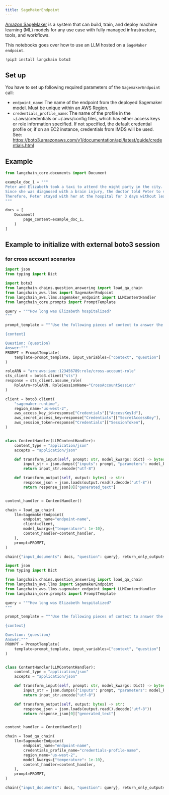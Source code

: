```yaml
---
title: SageMakerEndpoint
---
```


[Amazon SageMaker](https://aws.amazon.com/sagemaker/) is a system that can build, train, and deploy machine learning (ML) models for any use case with fully managed infrastructure, tools, and workflows.

This notebooks goes over how to use an LLM hosted on a `SageMaker endpoint`.

```python
!pip3 install langchain boto3
```

## Set up

You have to set up following required parameters of the `SagemakerEndpoint` call:

- `endpoint_name`: The name of the endpoint from the deployed Sagemaker model.
    Must be unique within an AWS Region.
- `credentials_profile_name`: The name of the profile in the ~/.aws/credentials or ~/.aws/config files, which
    has either access keys or role information specified.
    If not specified, the default credential profile or, if on an EC2 instance,
    credentials from IMDS will be used.
    See: <https://boto3.amazonaws.com/v1/documentation/api/latest/guide/credentials.html>

## Example

```python
from langchain_core.documents import Document
```

```python
example_doc_1 = """
Peter and Elizabeth took a taxi to attend the night party in the city. While in the party, Elizabeth collapsed and was rushed to the hospital.
Since she was diagnosed with a brain injury, the doctor told Peter to stay besides her until she gets well.
Therefore, Peter stayed with her at the hospital for 3 days without leaving.
"""

docs = [
    Document(
        page_content=example_doc_1,
    )
]
```

## Example to initialize with external boto3 session

### for cross account scenarios

```python
import json
from typing import Dict

import boto3
from langchain.chains.question_answering import load_qa_chain
from langchain_aws.llms import SagemakerEndpoint
from langchain_aws.llms.sagemaker_endpoint import LLMContentHandler
from langchain_core.prompts import PromptTemplate

query = """How long was Elizabeth hospitalized?
"""

prompt_template = """Use the following pieces of context to answer the question at the end.

{context}

Question: {question}
Answer:"""
PROMPT = PromptTemplate(
    template=prompt_template, input_variables=["context", "question"]
)

roleARN = "arn:aws:iam::123456789:role/cross-account-role"
sts_client = boto3.client("sts")
response = sts_client.assume_role(
    RoleArn=roleARN, RoleSessionName="CrossAccountSession"
)

client = boto3.client(
    "sagemaker-runtime",
    region_name="us-west-2",
    aws_access_key_id=response["Credentials"]["AccessKeyId"],
    aws_secret_access_key=response["Credentials"]["SecretAccessKey"],
    aws_session_token=response["Credentials"]["SessionToken"],
)


class ContentHandler(LLMContentHandler):
    content_type = "application/json"
    accepts = "application/json"

    def transform_input(self, prompt: str, model_kwargs: Dict) -> bytes:
        input_str = json.dumps({"inputs": prompt, "parameters": model_kwargs})
        return input_str.encode("utf-8")

    def transform_output(self, output: bytes) -> str:
        response_json = json.loads(output.read().decode("utf-8"))
        return response_json[0]["generated_text"]


content_handler = ContentHandler()

chain = load_qa_chain(
    llm=SagemakerEndpoint(
        endpoint_name="endpoint-name",
        client=client,
        model_kwargs={"temperature": 1e-10},
        content_handler=content_handler,
    ),
    prompt=PROMPT,
)

chain({"input_documents": docs, "question": query}, return_only_outputs=True)
```

```python
import json
from typing import Dict

from langchain.chains.question_answering import load_qa_chain
from langchain_aws.llms import SagemakerEndpoint
from langchain_aws.llms.sagemaker_endpoint import LLMContentHandler
from langchain_core.prompts import PromptTemplate

query = """How long was Elizabeth hospitalized?
"""

prompt_template = """Use the following pieces of context to answer the question at the end.

{context}

Question: {question}
Answer:"""
PROMPT = PromptTemplate(
    template=prompt_template, input_variables=["context", "question"]
)


class ContentHandler(LLMContentHandler):
    content_type = "application/json"
    accepts = "application/json"

    def transform_input(self, prompt: str, model_kwargs: Dict) -> bytes:
        input_str = json.dumps({"inputs": prompt, "parameters": model_kwargs})
        return input_str.encode("utf-8")

    def transform_output(self, output: bytes) -> str:
        response_json = json.loads(output.read().decode("utf-8"))
        return response_json[0]["generated_text"]


content_handler = ContentHandler()

chain = load_qa_chain(
    llm=SagemakerEndpoint(
        endpoint_name="endpoint-name",
        credentials_profile_name="credentials-profile-name",
        region_name="us-west-2",
        model_kwargs={"temperature": 1e-10},
        content_handler=content_handler,
    ),
    prompt=PROMPT,
)

chain({"input_documents": docs, "question": query}, return_only_outputs=True)
```
